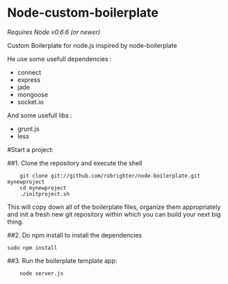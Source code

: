 Node-custom-boilerplate
=======================
*Requires Node v0.6.6 (or newer)*


Custom Boilerplate for node.js inspired by node-boilerplate

He use some usefull dependencies :
  - connect
  - express
  - jade
  - mongoose
  - socket.io

And some usefull libs :
  - grunt.js
  - less


#Start a project:

##1. Clone the repository and execute the shell

		git clone git://github.com/robrighter/node-boilerplate.git mynewproject
		cd mynewproject
		./initproject.sh

This will copy down all of the boilerplate files, organize them appropriately and init a fresh new git repository within which you can build your next big thing.

##2. Do npm install to install the dependencies

    sudo npm install

##3. Run the boilerplate template app:

		node server.js

